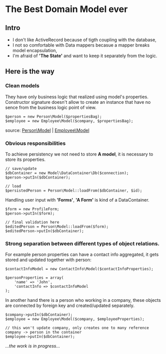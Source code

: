 The Best Domain Model ever
==========================

Intro
-----

- I don't like ActiveRecord because of tigth coupling with the database,
- I not so comfortable with Data mappers becasue a mapper breaks model encapsulation,
- I'm afraid of **'The State'** and want to keep it separately from the logic.

Here is the way
---------------

### Clean models

They have only business logic that realized using model's properties. Constructor signature doesn't allow to create an
instance that have no sence from the business logic point of view.

    $person = new Person\Model($propertiesBag);
    $employee = new Employee\Model($company, $propertiesBag);
    
source: [Person\Model](blob/master/lib/Person/Model.php "Person model") | [Employee\Model](blob/master/lib/Employee/Model.php "Employee model")

### Obvious responsibilities

To achieve persistency we not need to store **A model**, it is necessary to store its properties.

    // save/update
    $dbContainer = new Model\DataContainer\Db($connection);
    $person->putIn($dbContainer);

    // load
    $persistedPerson = Person\Model::loadFrom($dbContainer, $id);

Handling user input with **'Forms'**, **'A Form'** is kind of a DataContainer.

    $form = new ProfileForm;
    $person->putIn($form);

    // final validation here
    $editedPerson = Person\Model::loadFrom($form);
    $editedPerson->putIn($dbContainer);

### Strong separation between different types of object relations.

For example person properties can have a contact info aggregated, it gets stored and updated together with person:

    $contactInfoModel = new ContactInfo\Model($contactInfoProperties);

    $personProperties = array(
        'name' => 'John',
        'contactInfo => $contactInfoModel
    );

In another hand there is a person who working in a company, these objects are connected by foreign key and
created/updated separately.

    $company->putIn($dbContainer);
    $employee = new Employee\Model($company, $employeeProperties);

    // this won't update company, only creates one to many reference company -> person in the container
    $employee->putIn($dbContainer);



*...the work is in progress...*
